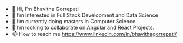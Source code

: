 - 👋 Hi, I’m Bhavitha Gorrepati
- 👀 I’m interested in Full Stack Development and Data Science
- 🌱 I’m currently doing masters in Computer Science
- 💞️ I’m looking to collaborate on Angular and React Projects.
- 📫 How to reach me https://www.linkedin.com/in/bhavithagorrepati/

<!---
Bhavitha1108/Bhavitha1108 is a ✨ special ✨ repository because its `README.md` (this file) appears on your GitHub profile.
You can click the Preview link to take a look at your changes.
--->
